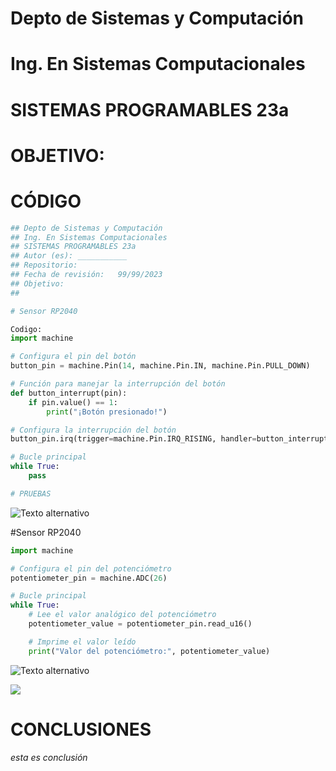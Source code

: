 # Depto de Sistemas y Computación
# Ing. En Sistemas Computacionales
# SISTEMAS PROGRAMABLES 23a


# OBJETIVO:


# CÓDIGO
```python
## Depto de Sistemas y Computación
## Ing. En Sistemas Computacionales
## SISTEMAS PROGRAMABLES 23a
## Autor (es): ___________
## Repositorio:  
## Fecha de revisión:   99/99/2023
## Objetivo:
##   

# Sensor RP2040

Codigo:
import machine

# Configura el pin del botón
button_pin = machine.Pin(14, machine.Pin.IN, machine.Pin.PULL_DOWN)

# Función para manejar la interrupción del botón
def button_interrupt(pin):
    if pin.value() == 1:
        print("¡Botón presionado!")

# Configura la interrupción del botón
button_pin.irq(trigger=machine.Pin.IRQ_RISING, handler=button_interrupt)

# Bucle principal
while True:
    pass

# PRUEBAS

```
![Texto alternativo](https://scontent.ftij1-2.fna.fbcdn.net/v/t1.15752-9/344301652_100384643068951_3791336422858187356_n.png?_nc_cat=106&ccb=1-7&_nc_sid=ae9488&_nc_ohc=6-69AexMVbkAX8Mqudk&_nc_ht=scontent.ftij1-2.fna&oh=03_AdSZt4PXZIdRq495ywLauZXxLxLr5DLUxK5q-e1aV6vqJA&oe=64890BF7)


#Sensor RP2040
```python
import machine

# Configura el pin del potenciómetro
potentiometer_pin = machine.ADC(26)

# Bucle principal
while True:
    # Lee el valor analógico del potenciómetro
    potentiometer_value = potentiometer_pin.read_u16()

    # Imprime el valor leído
    print("Valor del potenciómetro:", potentiometer_value)


```
![Texto alternativo](https://scontent.ftij1-1.fna.fbcdn.net/v/t1.15752-9/344301214_1264726620834552_3319900546932863438_n.png?_nc_cat=110&ccb=1-7&_nc_sid=ae9488&_nc_ohc=_06ySVvvLJ4AX-l0-vd&_nc_ht=scontent.ftij1-1.fna&oh=03_AdSGw1HjAWfefChq4z0SGgbPURZDRsS6QRqTgzXbcJms6Q&oe=648918F5)





![](https://www.snapon.co.za/images/thumbs/default-image_550.png)

# CONCLUSIONES
_esta es conclusión_

